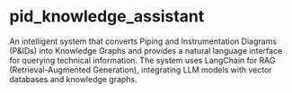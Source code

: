 # pid_knowledge_assistant
An intelligent system that converts Piping and Instrumentation Diagrams (P&amp;IDs) into Knowledge Graphs and provides a natural language interface for querying technical information. The system uses LangChain for RAG (Retrieval-Augmented Generation), integrating LLM models with vector databases and knowledge graphs.

